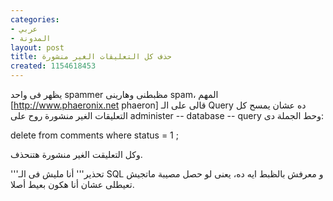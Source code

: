 ```yaml
---
categories:
- عربي
- المدونة
layout: post
title: حذف كل التعليقات الغير منشورة
created: 1154618453
---
```

يظهر فى واحد spammer مظبطنى وهارينى spam، المهم [http://www.phaeronix.net phaeron] قالى على الـ Query ده عشان يمسح كل التعليقات الغير منشورة  روح على 
administer -- database -- query
وحط الجملة دى:  


 delete from comments where status = 1 ; 
 

وكل التعليقت الغير منشورة هتنحذف.  


'''تحذير''' أنا مليش فى الـ SQL و معرفش بالظبط ايه ده، يعنى لو حصل مصيبة ماتجيش تعيطلى عشان أنا هكون بعيط أصلا.
